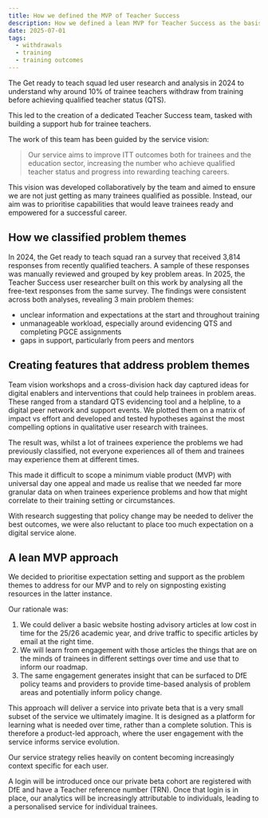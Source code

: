 ```yaml
---
title: How we defined the MVP of Teacher Success
description: How we defined a lean MVP for Teacher Success as the basis of learning the trainee experience.
date: 2025-07-01
tags:
  - withdrawals
  - training
  - training outcomes
---
```


The Get ready to teach squad led user research and analysis in 2024 to understand why around 10% of trainee teachers withdraw from training before achieving qualified teacher status (QTS).

This led to the creation of a dedicated Teacher Success team, tasked with building a support hub for trainee teachers.  

The work of this team has been guided by the service vision:

>Our service aims to improve ITT outcomes both for trainees and the education sector, increasing the number who achieve qualified teacher status and progress into rewarding teaching careers.

This vision was developed collaboratively by the team and aimed to ensure we are not just getting as many trainees qualified as possible. Instead, our aim was to prioritise capabilities that would leave trainees ready and empowered for a successful career.  

## How we classified problem themes

In 2024, the Get ready to teach squad ran a survey that received 3,814 responses from recently qualified teachers. A sample of these responses was manually reviewed and grouped by key problem areas. In 2025, the Teacher Success user researcher built on this work by analysing all the free-text responses from the same survey.
The findings were consistent across both analyses, revealing 3 main problem themes:

- unclear information and expectations at the start and throughout training
- unmanageable workload, especially around evidencing QTS and completing PGCE assignments
- gaps in support, particularly from peers and mentors

## Creating features that address problem themes

Team vision workshops and a cross-division hack day captured ideas for digital enablers and interventions that could help trainees in problem areas. These ranged from a standard QTS evidencing tool and a helpline, to a digital peer network and support events. We plotted them on a matrix of impact vs effort and developed and tested hypotheses against the most compelling options in qualitative user research with trainees.  

The result was, whilst a lot of trainees experience the problems we had previously classified, not everyone experiences all of them and trainees may experience them at different times.

This made it difficult to scope a minimum viable product (MVP) with universal day one appeal and made us realise that we needed far more granular data on when trainees experience problems and how that might correlate to their training setting or circumstances.

With research suggesting that policy change may be needed to deliver the best outcomes, we were also reluctant to place too much expectation on a digital service alone.  

## A lean MVP approach

We decided to prioritise expectation setting and support as the problem themes to address for our MVP and to rely on signposting existing resources in the latter instance.

Our rationale was:

1. We could deliver a basic website hosting advisory articles at low cost in time for the 25/26 academic year, and drive traffic to specific articles by email at the right time.  
2. We will learn from engagement with those articles the things that are on the minds of trainees in different settings over time and use that to inform our roadmap.
3. The same engagement generates insight that can be surfaced to DfE policy teams and providers to provide time-based analysis of problem areas and potentially inform policy change.

This approach will deliver a service into private beta that is a very small subset of the service we ultimately imagine. It is designed as a platform for learning what is needed over time, rather than a complete solution. This is therefore a product-led approach, where the user engagement with the service informs service evolution.  

Our service strategy relies heavily on content becoming increasingly context specific for each user.

A login will be introduced once our private beta cohort are registered with DfE and have a Teacher reference number (TRN). Once that login is in place, our analytics will be increasingly attributable to individuals, leading to a personalised service for individual trainees.
